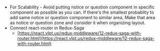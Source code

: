 - For Scalability - Avoid putting notice or question component in specific component as possible as you can. If there's the smallest probablity to add same notice or question component to similar area, Make that area as notice or question zone and consider it when organizing layout.
- Connect react-router in Redux-Saga
    - [https://react.vlpt.us/redux-middleware/12-redux-saga-with-router.html](https://react.vlpt.us/redux-middleware/12-redux-saga-with-router.html)